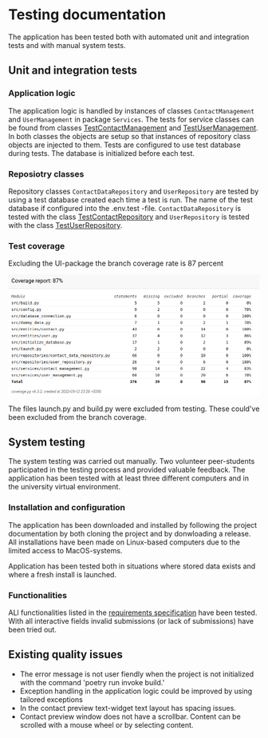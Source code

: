 # Testing documentation

The application has been tested both with automated unit and integration tests and with manual system tests. 

## Unit and integration tests

### Application logic
The application logic is handled by instances of classes `ContactManagement` and `UserManagement` in package `Services`. The tests for service classes can be found from classes [TestContactManagement](https://github.com/heidi-holappa/ot-harjoitustyo/blob/master/src/tests/contact_test.py) and [TestUserManagement](https://github.com/heidi-holappa/ot-harjoitustyo/blob/master/src/tests/user_test.py). In both classes the objects are setup so that instances of repository class objects are injected to them. Tests are configured to use test database during tests. The database is initialized before each test. 

### Reposiotry classes
Repository classes `ContactDataRepository` and `UserRepository` are tested by using a test database created each time a test is run. The name of the test database if configured into the .env.test -file. `ContactDataRepository` is tested with the class [TestContactRepository](https://github.com/heidi-holappa/ot-harjoitustyo/blob/master/src/tests/contact_repository_test.py) and `UserRepository` is tested with the class [TestUserRepository](https://github.com/heidi-holappa/ot-harjoitustyo/blob/master/src/tests/user_repository_test.py).

### Test coverage
Excluding the UI-package the branch coverage rate is 87 percent

![Coverage report](images/coverage-report-img.png)

The files launch.py and build.py were excluded from testing. These could've been excluded from the branch coverage. 

## System testing

The system testing was carried out manually. Two volunteer peer-students participated in the testing process and provided valuable feedback. The application has been tested with at least three different computers and in the university virtual environment. 

### Installation and configuration
The application has been downloaded and installed by following the project documentation by both cloning the project and by donwloading a release. All installations have been made on Linux-based computers due to the limited access to MacOS-systems. 

Application has been tested both in situations where stored data exists and where a fresh install is launched. 

### Functionalities
ALl functionalities listed in the [requirements specification](requirements-specification.md) have been tested. With all interactive fields invalid submissions (or lack of submissions) have been tried out. 

## Existing quality issues
* The error message is not user fiendly when the project is not initialized with the command 'poetry run invoke build.'
* Exception handling in the application logic could be improved by using tailored exceptions
* In the contact preview text-widget text layout has spacing issues. 
* Contact preview window does not have a scrollbar. Content can be scrolled with a mouse wheel or by selecting content.

